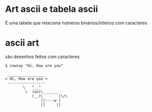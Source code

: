 # Art ascii e tabela ascii
É uma tabela que relaciona números binários/inteiros com
caracteres

# ascii art
são desenhos feitos com caracteres

    $ cowsay "Hi, How are you"

     _________________
    < Hi, How are you >
     -----------------
            \   ^__^
             \  (oo)\_______
                (__)\       )\/\
                    ||----w |
                    ||     ||
